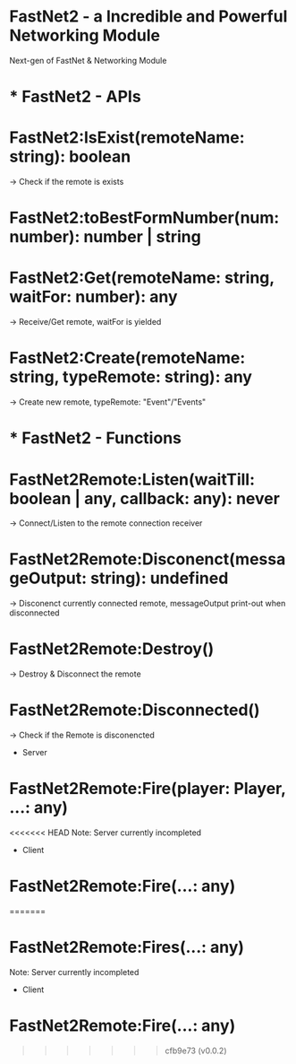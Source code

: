 # FastNet2 - a Incredible and Powerful Networking Module
Next-gen of FastNet & Networking Module

# * FastNet2 - APIs

# FastNet2:IsExist(remoteName: string): boolean
-> Check if the remote is exists
# FastNet2:toBestFormNumber(num: number): number | string
# FastNet2:Get(remoteName: string, waitFor: number): any
-> Receive/Get remote, waitFor is yielded
# FastNet2:Create(remoteName: string, typeRemote: string): any
-> Create new remote, typeRemote: "Event"/"Events"

# * FastNet2 - Functions

# FastNet2Remote:Listen(waitTill: boolean | any, callback: any): never
-> Connect/Listen to the remote connection receiver
# FastNet2Remote:Disconenct(messageOutput: string): undefined
-> Disconenct currently connected remote, messageOutput print-out when disconnected
# FastNet2Remote:Destroy()
-> Destroy & Disconnect the remote
# FastNet2Remote:Disconnected()
-> Check if the Remote is disconencted
- Server
# FastNet2Remote:Fire(player: Player, ...: any)
<<<<<<< HEAD
Note: Server currently incompleted
- Client
# FastNet2Remote:Fire(...: any)
=======
# FastNet2Remote:Fires(...: any)
Note: Server currently incompleted
- Client
# FastNet2Remote:Fire(...: any)
>>>>>>> cfb9e73 (v0.0.2)
